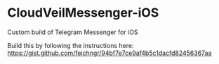 # CloudVeilMessenger-iOS
Custom build of Telegram Messenger for iOS

Build this by following the instructions here:  https://gist.github.com/feichngr/94bf7e7ce9af4b5c1dacfd82456367aa
